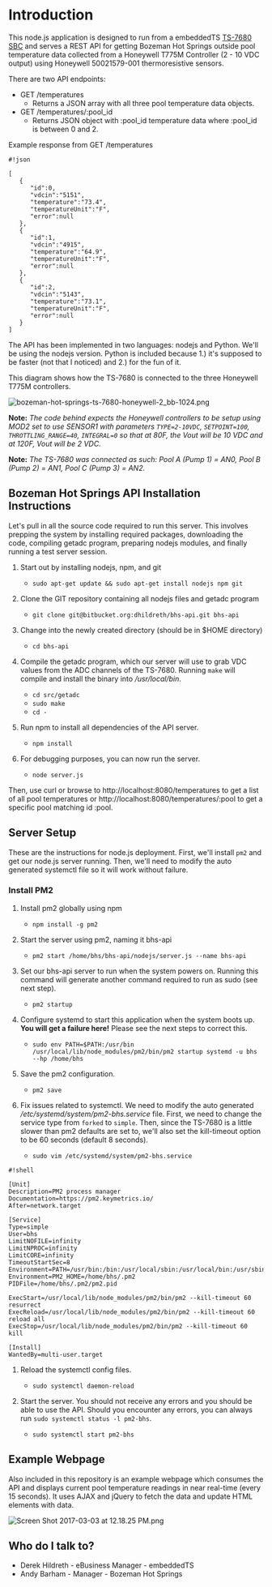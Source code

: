 # Introduction #

This node.js application is designed to run from a embeddedTS [TS-7680 SBC](https://www.embeddedTS.com/products/TS-7680) and serves a REST API for getting Bozeman Hot Springs outside pool temperature data collected from a Honeywell T775M Controller (2 - 10 VDC output) using Honeywell 50021579-001 thermoresistive sensors.

There are two API endpoints:

* GET /temperatures
    * Returns a JSON array with all three pool temperature data objects.
* GET /temperatures/:pool_id
    * Returns JSON object with :pool_id temperature data where :pool_id is between 0 and 2.

Example response from GET /temperatures
```
#!json

[
   {
      "id":0,
      "vdcin":"5151",
      "temperature":"73.4",
      "temperatureUnit":"F",
      "error":null
   },
   {
      "id":1,
      "vdcin":"4915",
      "temperature":"64.9",
      "temperatureUnit":"F",
      "error":null
   },
   {
      "id":2,
      "vdcin":"5143",
      "temperature":"73.1",
      "temperatureUnit":"F",
      "error":null
   }
]
```


The API has been implemented in two languages:  nodejs and Python.  We'll be using the nodejs version.  Python is included because 1.) it's supposed to be faster (not that I noticed) and 2.) for the fun of it.

This diagram shows how the TS-7680 is connected to the three Honeywell T775M controllers.

![bozeman-hot-springs-ts-7680-honeywell-2_bb-1024.png](https://bitbucket.org/repo/eGL68B/images/713005390-bozeman-hot-springs-ts-7680-honeywell-2_bb-1024.png)

**Note:**  *The code behind expects the Honeywell controllers to be setup using MOD2 set to use SENSOR1 with parameters `TYPE=2-10VDC`, `SETPOINT=100`, `THROTTLING_RANGE=40`, `INTEGRAL=0` so that at 80F, the Vout will be 10 VDC and at 120F, Vout will be 2 VDC.*

**Note:**  *The TS-7680 was connected as such: Pool A (Pump 1) = AN0, Pool B (Pump 2) = AN1, Pool C (Pump 3) = AN2.*

## Bozeman Hot Springs API Installation Instructions ##

Let's pull in all the source code required to run this server.  This involves prepping the system by installing required packages, downloading the code, compiling getadc program, preparing nodejs modules, and finally running a test server session.

1. Start out by installing nodejs, npm, and git
    * `sudo apt-get update && sudo apt-get install nodejs npm git`

1. Clone the GIT repository containing all nodejs files and getadc program
    * `git clone git@bitbucket.org:dhildreth/bhs-api.git bhs-api`

1. Change into the newly created directory (should be in $HOME directory)
    * `cd bhs-api`

1. Compile the getadc program, which our server will use to grab VDC values from the ADC channels of the TS-7680.  Running `make` will compile and install the binary into */usr/local/bin*.
    * `cd src/getadc`
    * `sudo make`
    * `cd -`

1. Run npm to install all dependencies of the API server.
    * `npm install`

1. For debugging purposes, you can now run the server.
    * `node server.js`

Then, use curl or browse to http://localhost:8080/temperatures to get a list of all pool temperatures or http://localhost:8080/temperatures/:pool to get a specific pool matching id :pool.  

## Server Setup ##

These are the instructions for node.js deployment.  First, we'll install `pm2` and get our node.js server running.  Then, we'll need to modify the auto generated systemctl file so it will work without failure.

### Install PM2 ###

1. Install pm2 globally using npm
    * `npm install -g pm2`

1. Start the server using pm2, naming it bhs-api
    * `pm2 start /home/bhs/bhs-api/nodejs/server.js --name bhs-api`

1. Set our bhs-api server to run when the system powers on.  Running this command will generate another command required to run as sudo (see next step).
    * `pm2 startup`

1. Configure systemd to start this application when the system boots up.  **You will get a failure here!**  Please see the next steps to correct this.
    * `sudo env PATH=$PATH:/usr/bin /usr/local/lib/node_modules/pm2/bin/pm2 startup systemd -u bhs --hp /home/bhs`

1. Save the pm2 configuration.
    * `pm2 save`

1. Fix issues related to systemctl.  We need to modify the auto generated */etc/systemd/system/pm2-bhs.service* file.  First, we need to change the service type from `forked` to `simple`.  Then, since the TS-7680 is a little slower than pm2 defaults are set to, we'll also set the kill-timeout option to be 60 seconds (default 8 seconds).

    * `sudo vim /etc/systemd/system/pm2-bhs.service`

```
#!shell

[Unit]
Description=PM2 process manager
Documentation=https://pm2.keymetrics.io/
After=network.target

[Service]
Type=simple
User=bhs
LimitNOFILE=infinity
LimitNPROC=infinity
LimitCORE=infinity
TimeoutStartSec=8
Environment=PATH=/usr/bin:/bin:/usr/local/sbin:/usr/local/bin:/usr/sbin:/usr/bin
Environment=PM2_HOME=/home/bhs/.pm2
PIDFile=/home/bhs/.pm2/pm2.pid

ExecStart=/usr/local/lib/node_modules/pm2/bin/pm2 --kill-timeout 60 resurrect
ExecReload=/usr/local/lib/node_modules/pm2/bin/pm2 --kill-timeout 60  reload all
ExecStop=/usr/local/lib/node_modules/pm2/bin/pm2 --kill-timeout 60  kill

[Install]
WantedBy=multi-user.target
```

1. Reload the systemctl config files.
    * `sudo systemctl daemon-reload`

1. Start the server.  You should not receive any errors and you should be able to use the API.  Should you encounter any errors, you can always run `sudo systemctl status -l pm2-bhs`.
    * `sudo systemctl start pm2-bhs`


## Example Webpage ##

Also included in this repository is an example webpage which consumes the API and displays current pool temperature readings in near real-time (every 15 seconds).  It uses AJAX and jQuery to fetch the data and update HTML elements with data.

![Screen Shot 2017-03-03 at 12.18.25 PM.png](https://bitbucket.org/repo/eGL68B/images/2555406468-Screen%20Shot%202017-03-03%20at%2012.18.25%20PM.png)



## Who do I talk to? ##

* Derek Hildreth - eBusiness Manager - embeddedTS
* Andy Barham - Manager - Bozeman Hot Springs